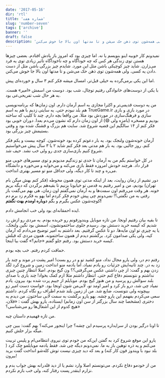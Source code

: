 ```yaml
---
date: '2017-05-16'
dir: 'rtl'
title: 'شماره هفت'
slug: 'number-seven'
tags: ['archive']
banner: ''
draft: false
description: 'نمیدونم کار خوبیه اینو بنویسم یا نه. اما چیزی بود که امروز باز یادش افتادم. بعضی چیزها هستن توی زندگی هر کس که چه خودآگاه و چه ناخودآگاه تاثیر زیادی توی یه فرد می‌زارن. شاید چیز کوچیکی باشن مثل این مورد. شایدم چیز بزرگی باشن مثل از دست دادن یه کسی. ولی همه‌شون توی ذهن حک می‌شن و تا مدتها اون بالا جا خوش می‌کنن.'
---
```


نمیدونم کار خوبیه اینو بنویسم یا نه. اما چیزی بود که امروز باز یادش افتادم. بعضی چیزها هستن توی زندگی هر کس که چه خودآگاه و چه ناخودآگاه تاثیر زیادی توی یه فرد می‌زارن. شاید چیز کوچیکی باشن مثل این مورد. شایدم چیز بزرگی باشن مثل از دست دادن یه کسی. ولی همه‌شون توی ذهن حک می‌شن و تا مدتها اون بالا جا خوش می‌کنن.

اما این یکی برمی‌گرده به خیلی قبل‌تر، امسال میشه فکر کنم ۳ سال و خورده‌ای پیش.

با یکی از دوست‌های خانوادگی رفتیم توچال، شب بود. دوست من اسمش «امیر» هست. به هر حال شب تفریحی‌عی بود.

من یه دوست قدیمی‌تر و اکثرا مجازی به اسم آرمان دارم. اون زمان‌ها که برنامه‌نویسی هم بلد نبودم حتی. یه سایتی زدیم با هم به اسم TrueGame.ir در مورد بازی و بازی سازی و فرهنگ‌سازی در موردش بود مثلا. من واقعا بچه دارم. چند تا کلیپ که ساخته بودیم و مسخره (بامزه ولی 😄) از اون زمان دارم که نشون می‌دم بعدا. دوران خوبی بود فکر کنم از ۱۴ سالگیم این قضیه شروع شد. سایت هم بزرگ و قشنگ شده بود و وقتی بستیمش چیز بزرگی بود.

آرمان خونه‌شون ولنجک بود. یه بار دعوتم کرده بود خونه‌شون. کوچه بیست و یکم فکر کنم. روز جالبی بود. یه بار هم مدتی بعد فکر کنم شاید ۲ یا ۳ سال پیش می‌خواستیم شروع کنیم بازی‌سازی جدی رو ولی خب نشد. حیف شد.

در کل خواستم بگم من به آرمان تا حدی تو زندگیم مدیونم و توی مسیرهای خوبی منو قرار داد. هرچند خودش امروزه فقط بازی می‌کنه و می‌خوابه و می‌خوره و دانشگاه می‌ره و چند تا کار دیگه، ولی حداقل منو تو مسیر بهتری انداخت.

دور نشیم از زمان روایت، بعد از اینکه مدتی توی همون محوطه (فکر کنم بهش میگن بام تهران) بودیم، من و امیر رفتیم یه قدمی تو خیابونا بزنیم تا بقیه‌هم برگردن که دیگه بریم خونه.
هر وقت می‌رفتم اون سمت‌ها و به آرمان نمی‌گفتم اون زمان، هی بهم می‌گفت باز رفتی به من نگفتی؟! نمی‌دونم چی پیش خودم فکر کردم اما یهو به فکرم زد برم دم کوچه‌شون عکس بگیرم و بگم **دوباره اومدم بهت نگفتم!**

ایده احمقانه‌ای بود ولی خب انجامش دادم.

تا بقیه بیان رفتیم اونجا. من تازه موبایل ویندوز‌فونم رو خریده بودم. یه مردی رو ازش رد شدیم که کیسه خرید دستش بود. رسیدم جلوی ساختمونشون، اسمش بود نگین ولنجک، یا یه چیزی تو اون مایه‌ها. دو تا عکس گرفتیم. بعد داشتم به امیر توضیح می‌دادم که آرمان کیه، ولی یکی صدامون کرد. برگشتم دیدم از همون ساختمونه. همون مردی که قبلش کیسه خرید دستش بود. رفتم جلو گفتم «جانم؟» گفت بیا اینجا.

حماقت کردم رفتم. خب بچه بودم.

رفتم دم در، ولی یارو مجال نداد، منو کشید تو و در رو بست! امیر پشت در موند و چند بار زد به در. چند ثانیه‌ایش جزئیات رو یادم نمیاد، اما یادمه منو انداخت زمین و شروع کرد لگد زدن بهم و گفت: از چی داشتی عکس می‌گرفتی؟؟ ون گیج بودم. اصلا انتظار چنین چیزی نداشتم و نتونستم دفاع کنم حتی. انتظار داشتم مثلا ازم کمک بخواد!
چند باری با صدای بلند سوالش رو پرسید و من هنوز گیج بودم. موبایلم از جیبم پرت شده بود بیرون. یادم نمیاد چی شد، درو باز کرد و امیر اومد تو، لابی‌من شون‌ اونجا بود. خواست دست امیر زو بپیچونه ولی نتونست، ضایع شد. من از زمین بلند شدم اطراف رو نگاه کردم. داشتم سعی می‌کردم بفهمم این یارو چشه. یهو یارو برگشت به سمت لابی ساختون. من دیدم یه دختری (مشخصا چند سال بزرگتر از سن اون زمانم) ایستاده، یارو بهش گفت : «فلان، هیچ کدوم از این آشغال‌ها رو می‌شناسی؟»

من تازه فهمیدم داستان چیه.

تا اونا درگیر بودن از سرایداره پرسیدم این چشه؟ چرا اینجور می‌کنه؟ بهم گفت: ببین چی میگه بزار حلش کنیم.

یارو این موقع شروع کرد به گفتن این‌که من خودم توی نیروی انتظامی‌ام و پلیس تربیت می‌کنم و یه ذره توهین باز به ما. نمی‌دونم دیگه چی شد. فقط یادمه موبایلمو چک کرد ( بلد نبود با ویندوز فون کار کنه) و بعد که دید چیزی نیست توش کله‌شو انداخت گفت برید بیرون!

من از خودمو دفاع نکردم. می‌تونستم اصلا وارد نشم یا از دید قلدرانه بهش جواب بدم و نزارم اینقدر پست رفتار کنه، ولی خب بازم نکردم.
